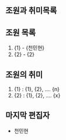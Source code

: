 
## 조원과 취미목록
## 조원 목록
1. {1} - {천민현}
2. {2} - {2}
## 조원의 취미
1. {1} : {1}, {2}, .... {n}
2. {2} : {1}, {2}, .... {x}
## 마지막 편집자
- 천민현
